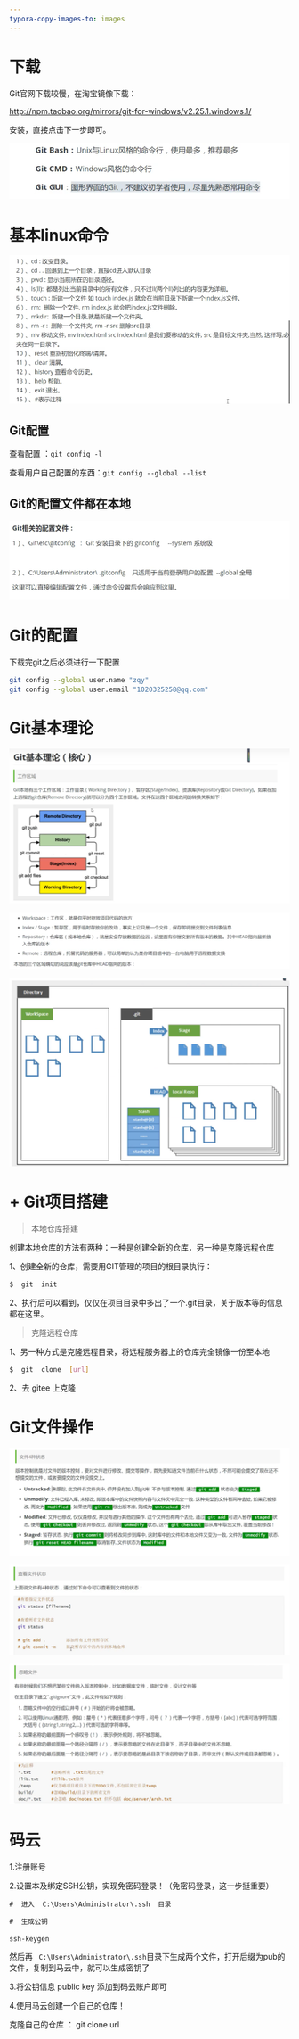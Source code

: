```yaml
---
typora-copy-images-to: images
---
```


# 下载

Git官网下载较慢，在淘宝镜像下载：

http://npm.taobao.org/mirrors/git-for-windows/v2.25.1.windows.1/

安装，直接点击下一步即可。

![1588255248829](images/1588255248829.png)



# 基本linux命令

![1588255315267](images/1588255315267.png)

## Git配置

查看配置 ：`git config -l`

查看用户自己配置的东西：`git config --global --list`

## Git的配置文件都在本地

![1588256418614](images/1588256418614.png)

# Git的配置

下载完git之后必须进行一下配置

```bash
git config --global user.name "zqy"
git config --global user.email "1020325258@qq.com"

```



# Git基本理论

![1588256843391](images/1588256843391.png)

![1588256905352](images/1588256905352.png)

![1588257031465](images/1588257031465.png)

# + Git项目搭建

> 本地仓库搭建

创建本地仓库的方法有两种：一种是创建全新的仓库，另一种是克隆远程仓库

1、创建全新的仓库，需要用GIT管理的项目的根目录执行：

```bash
$  git  init
```

2、执行后可以看到，仅仅在项目目录中多出了一个.git目录，关于版本等的信息都在这里。

> 克隆远程仓库

1、另一种方式是克隆远程目录，将远程服务器上的仓库完全镜像一份至本地

```bash
$  git  clone  [url]
```

2、去 gitee 上克隆

# Git文件操作

![1588257792634](images/1588257792634.png)

![1588259935830](images/1588259935830.png)

![1588262054315](images/1588262054315.png)

# 码云

 1.注册账号

2.设置本及绑定SSH公钥，实现免密码登录！（免密码登录，这一步挺重要）

`#  进入  C:\Users\Administrator\.ssh  目录`

`#  生成公钥`

`ssh-keygen`

然后再 ` C:\Users\Administrator\.ssh`目录下生成两个文件，打开后缀为pub的文件，复制到马云中，就可以生成密钥了

3.将公钥信息 public key 添加到码云账户即可

4.使用马云创建一个自己的仓库！

克隆自己的仓库 ： git  clone  url



